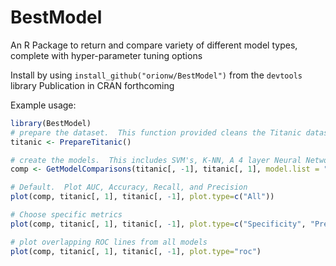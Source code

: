 # BestModel
An R Package to return and compare variety of different model types, complete with hyper-parameter tuning options

Install by using `install_github("orionw/BestModel")` from the `devtools` library
Publication in CRAN forthcoming

Example usage:
```R
library(BestModel)
# prepare the dataset.  This function provided cleans the Titanic dataset.
titanic <- PrepareTitanic()

# create the models.  This includes SVM's, K-NN, A 4 layer Neural Network, and Linear or Logistic Regression.
comp <- GetModelComparisons(titanic[, -1], titanic[, 1], model.list = "all")

# Default.  Plot AUC, Accuracy, Recall, and Precision
plot(comp, titanic[, 1], titanic[, -1], plot.type=c("All"))

# Choose specific metrics
plot(comp, titanic[, 1], titanic[, -1], plot.type=c("Specificity", "Precision", "AUC", "Recall", "Detection Rate"))

# plot overlapping ROC lines from all models
plot(comp, titanic[, 1], titanic[, -1], plot.type="roc")

```
